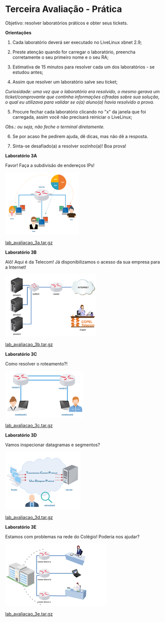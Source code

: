# Terceira Avaliação - Prática

Objetivo: resolver laboratórios práticos e obter seus tickets. 

**Orientações**

1) Cada laboratório deverá ser executado no LiveLinux xbnet 2.9;

2) Preste atenção quando for carregar o laboratório, preencha corretamente o seu primeiro nome e o seu RA;

3) Estimativa de 15 minutos para resolver cada um dos laboratórios - se estudou antes;

4) Assim que resolver um laboratório salve seu ticket;

*Curiosidade: uma vez que o laboratório era resolvido, o mesmo gerava um ticket/comprovante que continha informações cifradas sobre sua solução, o qual eu utilizava para validar se o(a) aluno(a) havia resolvido a prova.*

5) Procure fechar cada laboratório clicando no "x" da janela que foi carregada, assim você não precisará reiniciar o LiveLinux;

*Obs.: ou seja, não feche o terminal diretamente.*

6) Se por acaso lhe pedirem ajuda, dê dicas, mas não dê a resposta.

7) Sinta-se desafiado(a) a resolver sozinho(a)! Boa prova! 

**Laboratório 3A**

Favor! Faça a subdivisão de endereços IPs! 

![](./lab_avaliacao_3a.png)

[lab_avaliacao_3a.tar.gz](./lab_avaliacao_3a.tar.gz)

**Laboratório 3B**

Alô! Aqui é da Telecom! Já disponibilizamos o acesso da sua empresa para a Internet! 

![](./lab_avaliacao_3b.png)

[lab_avaliacao_3b.tar.gz](./lab_avaliacao_3b.tar.gz)

**Laboratório 3C**

Como resolver o roteamento?! 

![](./lab_avaliacao_3c.png)

[lab_avaliacao_3c.tar.gz](./lab_avaliacao_3c.tar.gz)

**Laboratório 3D**

Vamos inspecionar datagramas e segmentos? 

![](./lab_avaliacao_3d.png)

[lab_avaliacao_3d.tar.gz](./lab_avaliacao_3d.tar.gz)

**Laboratório 3E**

Estamos com problemas na rede do Colégio! Poderia nos ajudar? 

![](./lab_avaliacao_3e.png)

[lab_avaliacao_3e.tar.gz](./lab_avaliacao_3e.tar.gz)

